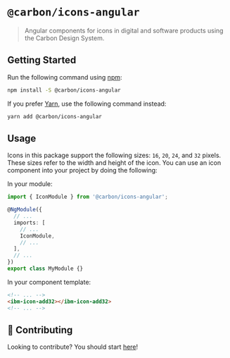 # `@carbon/icons-angular`

> Angular components for icons in digital and software products using the Carbon
> Design System.

## Getting Started

Run the following command using [npm](https://www.npmjs.com/):

```bash
npm install -S @carbon/icons-angular
```

If you prefer [Yarn](https://yarnpkg.com/en/), use the following command instead:

```bash
yarn add @carbon/icons-angular
```

## Usage

Icons in this package support the following sizes: `16`, `20`, `24`, and `32`
pixels. These sizes refer to the width and height of the icon. You can use an
icon component into your project by doing the following:

In your module:

```ts
import { IconModule } from '@carbon/icons-angular';

@NgModule({
  // ...
  imports: [
    // ...
    IconModule,
    // ...
  ],
  // ...
})
export class MyModule {}
```

In your component template:

```html
<!-- ... -->
<ibm-icon-add32></ibm-icon-add32>
<!-- ... -->
```

## 🤲 Contributing

Looking to contribute? You should start [here](../../.github/CONTRIBUTING.md)!
